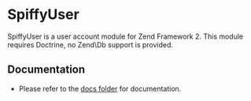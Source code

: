# SpiffyUser 

SpiffyUser is a user account module for Zend Framework 2.  This module requires Doctrine, no Zend\Db support is provided. 

## Documentation

 * Please refer to the [docs folder](../../tree/master/docs) for documentation. 
